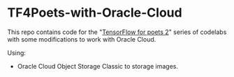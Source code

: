 # TF4Poets-with-Oracle-Cloud

This repo contains code for the "[TensorFlow for poets 2](https://github.com/googlecodelabs/tensorflow-for-poets-2)" series of codelabs with some modifications to work with Oracle Cloud.

Using:

- Oracle Cloud Object Storage Classic to storage images.

